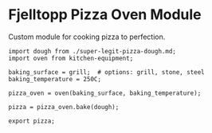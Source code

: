 # Fjelltopp Pizza Oven Module

Custom module for cooking pizza to perfection.

```
import dough from ./super-legit-pizza-dough.md;
import oven from kitchen-equipment;

baking_surface = grill;  # options: grill, stone, steel
baking_temperature = 250C;

pizza_oven = oven(baking_surface, baking_temperature);

pizza = pizza_oven.bake(dough);

export pizza;
```
